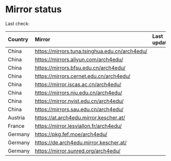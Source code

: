 <script src="./time.js"></script>
# Mirror status
Last check: <script type="text/javascript">localize(1734776432.5248806);</script>

|Country|Mirror|Last update|
|:------|:-----|:----------|
|China|https://mirrors.tuna.tsinghua.edu.cn/arch4edu/|<script type="text/javascript">localize(1734720020);</script>|
|China|https://mirrors.aliyun.com/arch4edu/|<script type="text/javascript">localize(1734720020);</script>|
|China|https://mirrors.bfsu.edu.cn/arch4edu/|<script type="text/javascript">localize(1734720020);</script>|
|China|https://mirrors.cernet.edu.cn/arch4edu/|<script type="text/javascript">localize(1734720020);</script>|
|China|https://mirror.iscas.ac.cn/arch4edu/|<script type="text/javascript">localize(1734720020);</script>|
|China|https://mirrors.nju.edu.cn/arch4edu/|<script type="text/javascript">localize(1734676955);</script>|
|China|https://mirror.nyist.edu.cn/arch4edu/|<script type="text/javascript">localize(1734720020);</script>|
|China|https://mirrors.sau.edu.cn/arch4edu/|<script type="text/javascript">localize(1731653531);</script>|
|Austria|https://at.arch4edu.mirror.kescher.at/|<script type="text/javascript">localize(1734720020);</script>|
|France|https://mirror.lesviallon.fr/arch4edu/|<script type="text/javascript">localize(1734720020);</script>|
|Germany|https://pkg.fef.moe/arch4edu/|<script type="text/javascript">localize(1734720020);</script>|
|Germany|https://de.arch4edu.mirror.kescher.at/|<script type="text/javascript">localize(1734720020);</script>|
|Germany|https://mirror.sunred.org/arch4edu/|<script type="text/javascript">localize(1734720020);</script>|

<script src="./tablefilter/tablefilter.js"></script>
<script src="./table.js"></script>